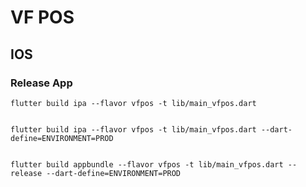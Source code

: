 # VF POS

## IOS 

### Release App
```cli
flutter build ipa --flavor vfpos -t lib/main_vfpos.dart


flutter build ipa --flavor vfpos -t lib/main_vfpos.dart --dart-define=ENVIRONMENT=PROD


flutter build appbundle --flavor vfpos -t lib/main_vfpos.dart --release --dart-define=ENVIRONMENT=PROD
```